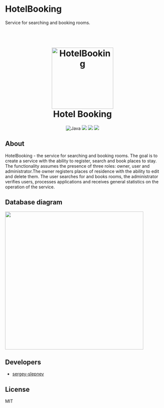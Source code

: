 # HotelBooking
Service for searching and booking rooms.

<h1 align="center">
  <br>
  <img src="https://i.ibb.co/1mbffZS/HB.png" alt="HotelBooking" width="200"></a>
  <br>
Hotel Booking
  <br>
</h1>


<p align="center">
  <img src="https://img.shields.io/badge/Java-17-passing" alt="Java">
  <img src="https://img.shields.io/badge/spring--boot-3.1.3-passing">
  <img src="https://img.shields.io/badge/PostgreSQL-15.4-passing">
  <img src="https://img.shields.io/badge/JUnit-5-passing">
</p>

## About

HotelBooking - the service for searching and booking rooms. The goal is to create a service with the ability to register, search and book places to stay. 
The functionality assumes the presence of three roles: owner, user and administrator.The owner registers places of residence with the ability to edit and delete them.
The user searches for and books rooms, the administrator verifies users, processes applications and receives general statistics on the operation of the service.

## Database diagram
<div alight="centre">
 <img src="https://i.ibb.co/6Z8jsyH/db-scheme.png" width="450">
</div>

## Developers
- [sergey-slepnev](https://github.com/sergey-slepnev)

## License

MIT
